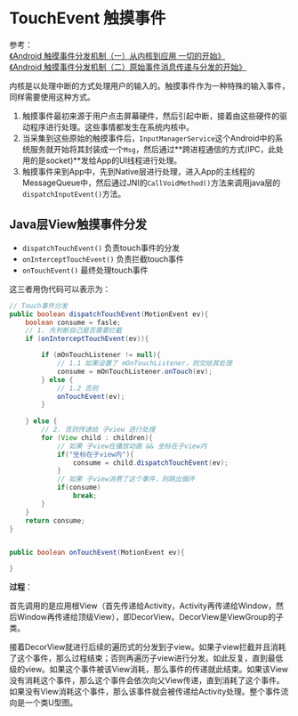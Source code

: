 # TouchEvent 触摸事件

参考：  
[《Android 触摸事件分发机制（一）从内核到应用 一切的开始》](https://www.viseator.com/2017/09/14/android_view_event_1/)  
[《Android 触摸事件分发机制（二）原始事件消息传递与分发的开始》](https://www.viseator.com/2017/10/07/android_view_event_2/)  


内核是以处理中断的方式处理用户的输入的。触摸事件作为一种特殊的输入事件，同样需要使用这种方式。
1. 触摸事件最初来源于用户点击屏幕硬件，然后引起中断，接着由这些硬件的驱动程序进行处理。这些事情都发生在系统内核中。  
2. 当采集到这些原始的触摸事件后，```InputManagerService```这个Android中的系统服务就开始将其封装成一个```Msg```，然后通过**跨进程通信的方式(IPC，此处用的是socket)**发给App的UI线程进行处理。  
3. 触摸事件来到App中，先到Native层进行处理，进入App的主线程的MessageQueue中，然后通过JNI的```CallVoidMethod()```方法来调用java层的```dispatchInputEvent()```方法。  

## Java层View触摸事件分发

- ```dispatchTouchEvent()``` 负责touch事件的分发
- ```onInterceptTouchEvent()``` 负责拦截touch事件
- ```onTouchEvent()``` 最终处理touch事件

这三者用伪代码可以表示为：

```java
// Touch事件分发
public boolean dispatchTouchEvent(MotionEvent ev){
    boolean consume = fasle;
    // 1. 先判断自己是否需要拦截
    if (onInterceptTouchEvent(ev)){

        if (mOnTouchListener != null){
            // 1.1 如果设置了 mOnTouchListener，则交给其处理
            consume = mOnTouchListener.onTouch(ev);
        } else {
            // 1.2 否则
            onTouchEvent(ev);
        }
        
    } else {
        // 2. 否则传递给 子view 进行处理
        for (View child : children){
            // 如果 子view在播放动画 && 坐标在子view内
            if("坐标在子view内"){
                consume = child.dispatchTouchEvent(ev);
            }
            // 如果 子view消费了这个事件，则跳出循环
            if(consume)
                break;
        }
    }
    return consume;
}


public boolean onTouchEvent(MotionEvent ev){

}

```

**过程**：

首先调用的是应用根View（首先传递给Activity，Activity再传递给Window，然后Window再传递给顶级View），即DecorView。DecorView是ViewGroup的子类。

接着DecorView就进行后续的遍历式的分发到子view。如果子view拦截并且消耗了这个事件，那么过程结束；否则再遍历子view进行分发。如此反复，直到最低级的view。如果这个事件被该View消耗，那么事件的传递就此结束。如果该View没有消耗这个事件，那么这个事件会依次向父View传递，直到消耗了这个事件。如果没有View消耗这个事件，那么该事件就会被传递给Activity处理。整个事件流向是一个类U型图。



